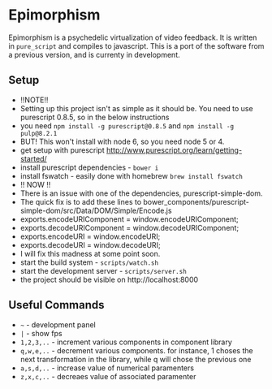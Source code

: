 # Epimorphism

Epimorphism is a psychedelic virtualization of video feedback.  It is written in `pure_script` and compiles to javascript.  This is a port of the software from a previous version, and is currenty in development.

## Setup

- !!NOTE!!
-  Setting up this project isn't as simple as it should be.  You need to use purescript 0.8.5, so in the below instructions
-  you need `npm install -g purescript@0.8.5` and `npm install -g pulp@8.2.1`
-  BUT!  This won't install with node 6, so you need node 5 or 4.
- get setup with purescript http://www.purescript.org/learn/getting-started/
- install purescript dependencies - `bower i`
- install fswatch - easily done with homebrew `brew install fswatch`
- !! NOW !!
-  There is an issue with one of the dependencies, purescript-simple-dom.
-  The quick fix is to add these lines to bower_components/purescript-simple-dom/src/Data/DOM/Simple/Encode.js
-   exports.encodeURIComponent = window.encodeURIComponent;
-   exports.decodeURIComponent = window.decodeURIComponent;
-   exports.encodeURI = window.encodeURI;
-   exports.decodeURI = window.decodeURI;
- I will fix this madness at some point soon.
- start the build system - `scripts/watch.sh`
- start the development server - `scripts/server.sh`
- the project should be visible on http://localhost:8000


## Useful Commands
 - `~` - development panel
 - `|` - show fps
 - `1,2,3,..` - increment various components in component library
 - `q,w,e,..` - decrement various components. for instance, 1 choses the next transformation in the library, while q will chose the previous one
 - `a,s,d,..` - increase value of numerical paramenters
 - `z,x,c,..` - decreaes value of associated paramenter
